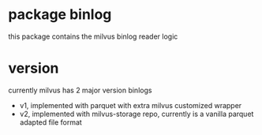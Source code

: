 # package binlog

this package contains the milvus binlog reader logic

# version

currently milvus has 2 major version binlogs

- v1, implemented with parquet with extra milvus customized wrapper
- v2, implemented with milvus-storage repo, currently is a vanilla parquet adapted file format
